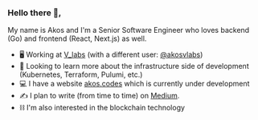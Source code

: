 ### Hello there 👋, 

My name is Akos and I'm a Senior Software Engineer who loves backend (Go) and frontend (React, Next.js) as well. 

- 🖥️ Working at [V_labs](https://www.vlabs.at) (with a different user: [@akosvlabs](https://github.com/akosvlabs))
- 📖 Looking to learn more about the infrastructure side of development (Kubernetes, Terraform, Pulumi, etc.)
- 💻 I have a website [akos.codes](https://akos.codes) which is currently under development
- ✍️ I plan to write (from time to time) on [Medium](https://medium.com/@akos.codes).
- ⛓️ I'm also interested in the blockchain technology

<!--
**Akos-T/Akos-T** is a ✨ _special_ ✨ repository because its `README.md` (this file) appears on your GitHub profile.

Here are some ideas to get you started:

- 🔭 I’m currently working on ...
- 🌱 I’m currently learning ...
- 👯 I’m looking to collaborate on ...
- 🤔 I’m looking for help with ...
- 💬 Ask me about ...
- 📫 How to reach me: ...
- 😄 Pronouns: ...
- ⚡ Fun fact: ...
-->
